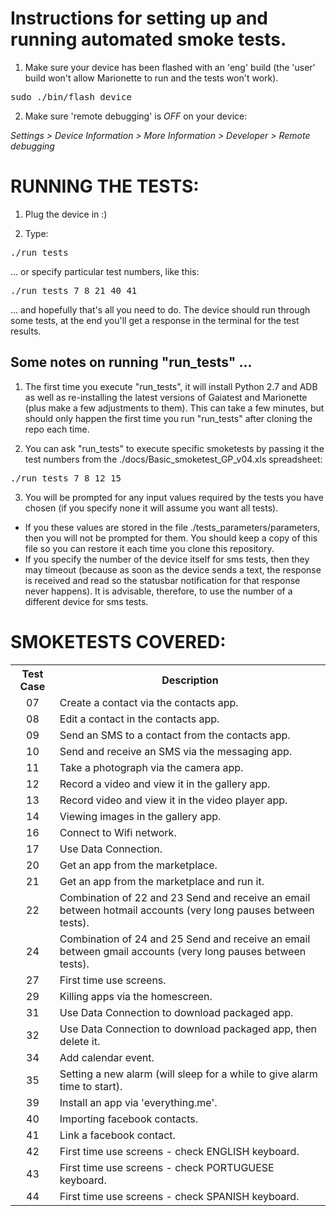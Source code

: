 Instructions for setting up and running automated smoke tests.
==============================================================

1. Make sure your device has been flashed with an 'eng' build (the 'user' build won't allow Marionette to run and the tests won't work).

<pre>
sudo ./bin/flash_device
</pre>


2. Make sure 'remote debugging' is *OFF* on your device:

*Settings > Device Information > More Information >  Developer > Remote debugging*



RUNNING THE TESTS:
==================


1. Plug the device in :)

2. Type:

<pre>
./run_tests
</pre>

... or specify particular test numbers, like this:

<pre>
./run_tests 7 8 21 40 41
</pre>


... and hopefully that's all you need to do. The device should run through some tests, at the end you'll get a response in the terminal for the test results.


Some notes on running "run_tests" ...
-------------------------------------

1. The first time you execute "run_tests", it will install Python 2.7 and ADB as well as re-installing the latest versions of Gaiatest and Marionette (plus make a few adjustments to them). This can take a few minutes, but should only happen the first time you run "run_tests" after cloning the repo each time.

2. You can ask "run_tests" to execute specific smoketests by passing it the test numbers from the ./docs/Basic_smoketest_GP_v04.xls spreadsheet:

<pre>./run_tests 7 8 12 15</pre>

3. You will be prompted for any input values required by the tests you have chosen (if you specify none it will assume you want all tests).

* If you these values are stored in the file ./tests_parameters/parameters, then you will not be prompted for them. You should keep a copy of this file so you can restore it each time you clone this repository.
* If you specify the number of the device itself for sms tests, then they may timeout (because as soon as the device sends a text, the response is received and read so the statusbar notification for that response never happens). It is advisable, therefore, to use the number of a different device for sms tests.


SMOKETESTS COVERED:
===================
<!--tests-->
<table>
  <tr>
    <th>Test Case</th><th>Description</th>
  </tr>
  <tr>
    <td  align=center>07</td><td  align=left>Create a contact via the contacts app.</td>
  </tr>
  <tr>
    <td  align=center>08</td><td  align=left>Edit a contact in the contacts app.</td>
  </tr>
  <tr>
    <td  align=center>09</td><td  align=left>Send an SMS to a contact from the contacts app.</td>
  </tr>
  <tr>
    <td  align=center>10</td><td  align=left>Send and receive an SMS via the messaging app.</td>
  </tr>
  <tr>
    <td  align=center>11</td><td  align=left>Take a photograph via the camera app.</td>
  </tr>
  <tr>
    <td  align=center>12</td><td  align=left>Record a video and view it in the gallery app.</td>
  </tr>
  <tr>
    <td  align=center>13</td><td  align=left>Record video and view it in the video player app.</td>
  </tr>
  <tr>
    <td  align=center>14</td><td  align=left>Viewing images in the gallery app.</td>
  </tr>
  <tr>
    <td  align=center>16</td><td  align=left>Connect to Wifi network.</td>
  </tr>
  <tr>
    <td  align=center>17</td><td  align=left>Use Data Connection.</td>
  </tr>
  <tr>
    <td  align=center>20</td><td  align=left>Get an app from the marketplace.</td>
  </tr>
  <tr>
    <td  align=center>21</td><td  align=left>Get an app from the marketplace and run it.</td>
  </tr>
  <tr>
    <td  align=center>22</td><td  align=left>Combination of 22 and 23 Send and receive an email between hotmail accounts (very long pauses between tests).</td>
  </tr>
  <tr>
    <td  align=center>24</td><td  align=left>Combination of 24 and 25 Send and receive an email between gmail accounts (very long pauses between tests).</td>
  </tr>
  <tr>
    <td  align=center>27</td><td  align=left>First time use screens.</td>
  </tr>
  <tr>
    <td  align=center>29</td><td  align=left>Killing apps via the homescreen.</td>
  </tr>
  <tr>
    <td  align=center>31</td><td  align=left>Use Data Connection to download packaged app.</td>
  </tr>
  <tr>
    <td  align=center>32</td><td  align=left>Use Data Connection to download packaged app, then delete it.</td>
  </tr>
  <tr>
    <td  align=center>34</td><td  align=left>Add calendar event.</td>
  </tr>
  <tr>
    <td  align=center>35</td><td  align=left>Setting a new alarm (will sleep for a while to give alarm time to start).</td>
  </tr>
  <tr>
    <td  align=center>39</td><td  align=left>Install an app via 'everything.me'.</td>
  </tr>
  <tr>
    <td  align=center>40</td><td  align=left>Importing facebook contacts.</td>
  </tr>
  <tr>
    <td  align=center>41</td><td  align=left>Link a facebook contact.</td>
  </tr>
  <tr>
    <td  align=center>42</td><td  align=left>First time use screens - check ENGLISH keyboard.</td>
  </tr>
  <tr>
    <td  align=center>43</td><td  align=left>First time use screens - check PORTUGUESE keyboard.</td>
  </tr>
  <tr>
    <td  align=center>44</td><td  align=left>First time use screens - check SPANISH keyboard.</td>
  </tr>
</table>
